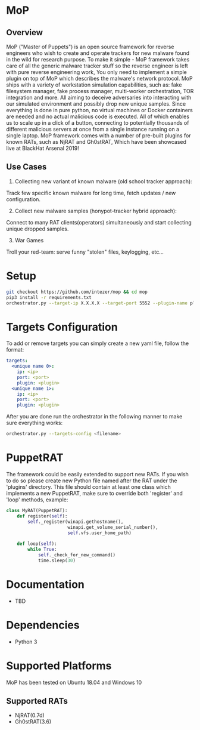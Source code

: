 # MoP
## Overview
MoP ("Master of Puppets") is an open source framework for reverse engineers who wish to create and operate trackers for new malware found in the wild for research purpose.
To make it simple - MoP framework takes care of all the generic malware tracker stuff so the reverse engineer is left with pure reverse engineering work,
You only need to implement a simple plugin on top of MoP which describes the malware's network protocol.
MoP ships with a variety of workstation simulation capabilities, such as: fake filesystem manager, fake process manager, multi-worker orchestration, TOR integration and more.
All aiming to deceive adversaries into interacting with our simulated environment and possibly drop new unique samples.
Since everything is done in pure python, no virtual machines or Docker containers are needed and no actual malicious code is executed.
All of which enables us to scale up in a click of a button, connecting to potentially thousands of different malicious servers at once from a single instance running on a single laptop.
MoP framework comes with a number of pre-built plugins for known RATs, such as NjRAT and Gh0stRAT, Which have been showcased live at BlackHat Arsenal 2019!

## Use Cases
1. Collecting new variant of known malware (old school tracker approach):

Track few specific known malware for long time, fetch updates / new configuration.

2. Collect new malware samples (honypot-tracker hybrid approach):

Connect to many RAT clients(operators) simultaneously and start collecting unique dropped samples. 

3. War Games

Troll your red-team: serve funny "stolen" files, keylogging, etc... 

# Setup
```sh
git checkout https://github.com/intezer/mop && cd mop
pip3 install -r requirements.txt
orchestrator.py --target-ip X.X.X.X --target-port 5552 --plugin-name plugins.njrat.NjRAT 
```

# Targets Configuration
To add or remove targets you can simply create a new yaml file, follow the format:
```yaml
targets:
  <unique name 0>:
    ip: <ip>
    port: <port>
    plugin: <plugin>
  <unique name 1>:
    ip: <ip>
    port: <port>
    plugin: <plugin>
```

After you are done run the orchestrator in the following manner to make sure everything works:
```sh
orchestrator.py --targets-config <filename>
```

# PuppetRAT
The framework could be easily extended to support new RATs. If you wish to do so please create new Python file named after the RAT under the 'plugins' directory.
This file should contain at least one class which implements a new PuppetRAT, make sure to override both 'register' and 'loop' methods, example:
```python
class MyRAT(PuppetRAT):
    def register(self):
        self._register(winapi.gethostname(),
                       winapi.get_volume_serial_number(),
                       self.vfs.user_home_path)
        
    def loop(self):
        while True:
            self._check_for_new_command()
            time.sleep(30)
```

# Documentation
* TBD

# Dependencies
* Python 3

# Supported Platforms
MoP has been tested on Ubuntu 18.04 and Windows 10

## Supported RATs
* NjRAT(0.7d)
* Gh0stRAT(3.6)